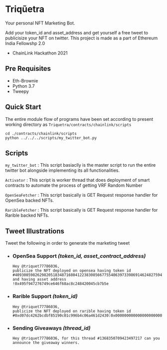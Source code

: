 # Triqũetra

Your personal NFT Marketing Bot.

Add your token_id and asset_address and get yourself a free tweet to publicisize your NFT on twitter. This project is made as a part of Ethereum India Fellowshp 2.0

- ChainLink Hackathon 2021

## Pre Requisites

- Eth-Brownie
- Python 3.7
- Tweepy

## Quick Start

The entire module flow of programs have been set according to present working directory as `Triquetra/contracts/chainlink/scripts`

```
cd ./contracts/chainlink/scripts
python ../../../scripts/my_twitter_bot.py
```

## Scripts

`my_twitter_bot` : This script basiaclly is the master script to run the entire twitter bot alongside implementing its all functionalities.

`Activator` : This script is worker thread that does deployment of smart contracts to automate the process of getting VRF Random Number 

`OpenSeaFetcher` : This script basically is GET Request response handler for OpenSea backed NFTs.

`RaribleFetcher` : This script basically is GET Request response handler for Rarible backed NFTs.

## Tweet Illustrations

Tweet the following in order to generate the marketing tweet

- ### **OpenSea Support** _(token_id, asset_contract_address)_
    ```
    Hey @triquet77786036,
    publicize the NFT deployed on opensea having token id #40930059826298205183487168041223830856677554863973398691462482759410010554369 and having asset address !0x495f947276749ce646f68ac8c248420045cb7b5e
    ```

- ### **Rarible Support** _(token_id)_
    ```
    Hey @triquet77786036,
    publicize the NFT deployed on rarible having token id #0xd07dc4262bcdbf85190c01c996b4c06a461d2430:0x000000000000000000000000000000000000000000000000000000000006fcc8
    ```

- ### **Sending Giveaways** _(thread_id)_
    ```
    Hey @triquet77786036, for this thread #1368350709423497217 can you announce the giveaway winners.
    ```
